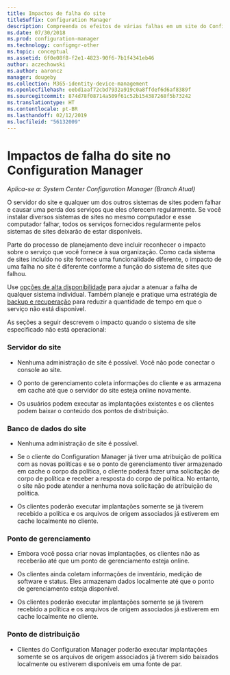 ```yaml
---
title: Impactos de falha do site
titleSuffix: Configuration Manager
description: Compreenda os efeitos de várias falhas em um site do Configuration Manager.
ms.date: 07/30/2018
ms.prod: configuration-manager
ms.technology: configmgr-other
ms.topic: conceptual
ms.assetid: 6f0e08f8-f2e1-4823-90f6-7b1f4341eb46
author: aczechowski
ms.author: aaroncz
manager: dougeby
ms.collection: M365-identity-device-management
ms.openlocfilehash: eebd1aaf72cbd7932a919c0a8ffdef6d6af8389f
ms.sourcegitcommit: 874d78f08714a509f61c52b154387268f5b73242
ms.translationtype: HT
ms.contentlocale: pt-BR
ms.lasthandoff: 02/12/2019
ms.locfileid: "56132009"
---
```

# <a name="site-failure-impacts-in-configuration-manager"></a>Impactos de falha do site no Configuration Manager

*Aplica-se a: System Center Configuration Manager (Branch Atual)*

O servidor do site e qualquer um dos outros sistemas de sites podem falhar e causar uma perda dos serviços que eles oferecem regularmente. Se você instalar diversos sistemas de sites no mesmo computador e esse computador falhar, todos os serviços fornecidos regularmente pelos sistemas de sites deixarão de estar disponíveis.

Parte do processo de planejamento deve incluir reconhecer o impacto sobre o serviço que você fornece à sua organização. Como cada sistema de sites incluído no site fornece uma funcionalidade diferente, o impacto de uma falha no site é diferente conforme a função do sistema de sites que falhou. 

Use [opções de alta disponibilidade](/sccm/core/servers/deploy/configure/high-availability-options) para ajudar a atenuar a falha de qualquer sistema individual. Também planeje e pratique uma estratégia de [backup e recuperação](/sccm/core/servers/manage/backup-and-recovery) para reduzir a quantidade de tempo em que o serviço não está disponível.

As seções a seguir descrevem o impacto quando o sistema de site especificado não está operacional:


### <a name="site-server"></a>Servidor do site

- Nenhuma administração de site é possível. Você não pode conectar o console ao site.  

- O ponto de gerenciamento coleta informações do cliente e as armazena em cache até que o servidor do site esteja online novamente.  

- Os usuários podem executar as implantações existentes e os clientes podem baixar o conteúdo dos pontos de distribuição.  


### <a name="site-database"></a>Banco de dados do site

- Nenhuma administração de site é possível.  

- Se o cliente do Configuration Manager já tiver uma atribuição de política com as novas políticas e se o ponto de gerenciamento tiver armazenado em cache o corpo da política, o cliente poderá fazer uma solicitação de corpo de política e receber a resposta do corpo de política. No entanto, o site não pode atender a nenhuma nova solicitação de atribuição de política.  

- Os clientes poderão executar implantações somente se já tiverem recebido a política e os arquivos de origem associados já estiverem em cache localmente no cliente.  


### <a name="management-point"></a>Ponto de gerenciamento

- Embora você possa criar novas implantações, os clientes não as receberão até que um ponto de gerenciamento esteja online.  

- Os clientes ainda coletam informações de inventário, medição de software e status. Eles armazenam dados localmente até que o ponto de gerenciamento esteja disponível.  

- Os clientes poderão executar implantações somente se já tiverem recebido a política e os arquivos de origem associados já estiverem em cache localmente no cliente.  


### <a name="distribution-point"></a>Ponto de distribuição

- Clientes do Configuration Manager poderão executar implantações somente se os arquivos de origem associados já tiverem sido baixados localmente ou estiverem disponíveis em uma fonte de par.

